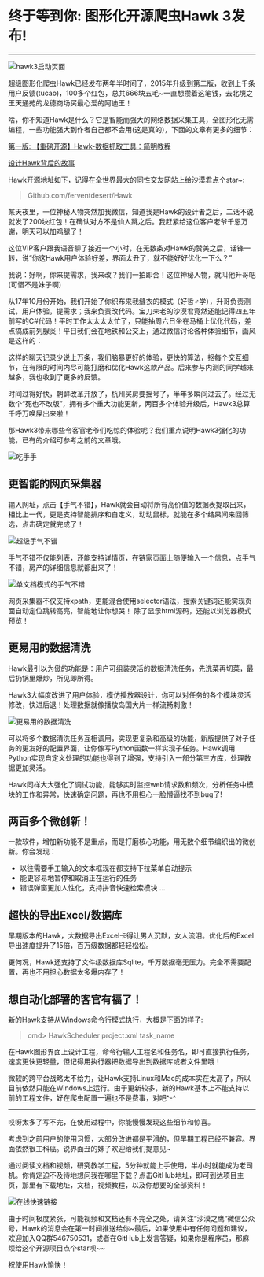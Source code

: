 # 终于等到你: 图形化开源爬虫Hawk 3发布!
---

![hawk3启动页面](https://raw.githubusercontent.com/ferventdesert/Hawk/master/Docs/imgs/hawk3启动页面.png)

超级图形化爬虫Hawk已经发布两年半时间了，2015年升级到第二版，收到上千条用户反馈(tucao)，100多个红包，总共666块五毛~一直想攒着这笔钱，去北境之王天通苑的龙德商场买最心爱的阿迪王！

啥，你不知道Hawk是什么？它是智能而强大的网络数据采集工具，全图形化无需编程，一些功能强大到作者自己都不会用(这是真的)，下面的文章有更多的细节：

[第一版: 【重磅开源】Hawk-数据抓取工具：简明教程](http://www.cnblogs.com/buptzym/p/5454190.html)

[设计Hawk背后的故事](http://www.cnblogs.com/buptzym/p/6252488.html)

Hawk开源地址如下，记得在全世界最大的同性交友网站上给沙漠君点个star~:

> Github.com/ferventdesert/Hawk

某天夜里，一位神秘人物突然加我微信，知道我是Hawk的设计者之后，二话不说就发了200块红包！在确认对方不是仙人跳之后。我赶紧给这位客户老爷千恩万谢，明天可以加鸡腿了！

这位VIP客户跟我语音聊了接近一个小时，在无数条对Hawk的赞美之后，话锋一转，说“你这Hawk用户体验好差，界面太丑了，就不能好好优化一下么？”  

我说：好啊，你来提需求，我来改？我们一拍即合！这位神秘人物，就叫他升哥吧(可惜不是妹子啊)

从17年10月份开始，我们开始了你织布来我缝衣的模式（好哲♂学），升哥负责测试，用户体验，提需求；我来负责改代码。宝刀未老的沙漠君竟然还能记得四五年前写的C#代码！平时工作太太太太忙了，只能抽周六日坐在马桶上优化代码，差点搞成前列腺炎！平日我们会在地铁和公交上，通过微信讨论各种体验细节，画风是这样的：


这样的聊天记录少说上万条，我们脑暴更好的体验，更快的算法，抠每个交互细节，在有限的时间内尽可能打磨和优化Hawk这款产品。后来参与内测的同学越来越多，我也收到了更多的反馈。

时间过得好快，朝鲜改革开放了，杭州买房要摇号了，半年多瞬间过去了。经过无数个“死也不改版”，拥有多个重大功能更新，两百多个体验升级后，Hawk3总算千呼万唤屎出来啦！

那Hawk3带来哪些令客官老爷们吃惊的体验呢？我们重点说明Hawk3强化的功能，已有的介绍可参考之前的文章哦。

![吃手手](https://raw.githubusercontent.com/ferventdesert/Hawk/master/Docs/imgs/吃手手.png)

## 更智能的网页采集器

输入网址，点击【手气不错】，Hawk就会自动将所有高价值的数据表提取出来，相比上一代，更是支持智能排序和自定义，动动鼠标，就能在多个结果间来回筛选，点击确定就完成了！

![超级手气不错](https://raw.githubusercontent.com/ferventdesert/Hawk/master/Docs/imgs/超级手气不错.gif)

手气不错不仅能列表，还能支持详情页，在链家页面上随便输入一个信息，点手气不错，房产的详细信息就都出来了！

![单文档模式的手气不错](https://raw.githubusercontent.com/ferventdesert/Hawk/master/Docs/imgs/单文档模式的手气不错.gif)

网页采集器不仅支持xpath，更能混合使用selector语法，搜索关键词还能实现页面自动定位跳转高亮，智能地让你想哭！ 除了显示html源码，还能以浏览器模式预览！

## 更易用的数据清洗

Hawk最引以为傲的功能是：用户可组装灵活的数据清洗任务，先洗菜再切菜，最后扔锅里爆炒，所见即所得。

Hawk3大幅度改进了用户体验，模仿播放器设计，你可以对任务的各个模块灵活修改，快进后退！处理数据就像播放岛国大片一样流畅刺激！

![更易用的数据清洗](https://raw.githubusercontent.com/ferventdesert/Hawk/master/Docs/imgs/更易用的数据清洗.gif)

可以将多个数据清洗任务互相调用，实现更复杂和高级的功能，新版提供了对子任务的更友好的配置界面，让你像写Python函数一样实现子任务。Hawk调用Python实现自定义处理的功能也得到了增强，支持引入一部分第三方库，处理数据更加灵活。

Hawk同样大大强化了调试功能，能够实时监控web请求数和频次，分析任务中模块的工作和异常，快速确定问题，再也不用担心一脸懵逼找不到bug了!

## 两百多个微创新！

一款软件，增加新功能不是重点，而是打磨核心功能，用无数个细节编织出的微创新。你会发现：

- 以往需要手工输入的文本框现在都支持下拉菜单自动提示
- 能更容易地暂停和取消正在运行的任务
- 错误弹窗更加人性化，支持拼音快速检索模块
...

##  超快的导出Excel/数据库

早期版本的Hawk，大数据导出Excel卡得让男人沉默，女人流泪。优化后的Excel导出速度提升了15倍，百万级数据都轻轻松松。

更何况，Hawk还支持了文件级数据库Sqlite，千万数据毫无压力。完全不需要配置，再也不用担心数据太多爆内存了！

##  想自动化部署的客官有福了！

新的Hawk支持从Windows命令行模式执行，大概是下面的样子:
> cmd> HawkScheduler project.xml task_name

在Hawk图形界面上设计工程，命令行输入工程名和任务名，即可直接执行任务，速度更快更轻量，但记得用执行器把数据导出到数据库或者文件里哦！

微软的跨平台战略太不给力，让Hawk支持Linux和Mac的成本实在太高了，所以目前依然只能在Windows上运行。由于更新较多，新的Hawk基本上不能支持以前的工程文件，好在爬虫配置一遍也不是费事，对吧^-^

--- 

哎呀太多了写不完，在使用过程中，你能慢慢发现这些细节和惊喜。

考虑到之前用户的使用习惯，大部分改进都是平滑的，但早期工程已经不兼容。界面依然很工科癌。说界面丑的妹子欢迎给我们提意见~

通过阅读文档和视频，研究教学工程，5分钟就能上手使用，半小时就能成为老司机。你肯定迫不及待地想问我在哪里下载？点击GitHub地址，即可到达项目主页，那里有下载地址，文档，视频教程，以及你想要的全部资料！

![在线快速链接](https://raw.githubusercontent.com/ferventdesert/Hawk/master/Docs/imgs/在线快速链接.png)


由于时间极度紧张，可能视频和文档还有不完全之处，请关注“沙漠之鹰”微信公众号，Hawk的消息会在第一时间推送给你~最后，如果使用中有任何问题和建议，欢迎加入QQ群546750531，或者在GitHub上发言答疑，如果你是程序员，那麻烦给这个开源项目点个star呗~~

祝使用Hawk愉快！

  [1]: http://static.zybuluo.com/buptzym/q5r2hq6dqfdwq7kpx46bs4r4/image.png
  
  [2]: http://images2018.cnblogs.com/blog/287060/201805/287060-20180512200931229-1222353789.png